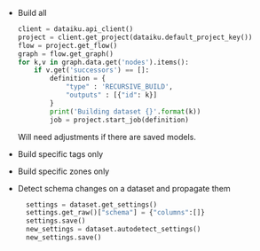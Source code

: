 - Build all
    ```python
    client = dataiku.api_client()
    project = client.get_project(dataiku.default_project_key())
    flow = project.get_flow()
    graph = flow.get_graph()
    for k,v in graph.data.get('nodes').items():
        if v.get('successors') == []:     
            definition = {
                "type" : 'RECURSIVE_BUILD',
                "outputs" : [{"id": k}]
            }
            print('Building dataset {}'.format(k)) 
            job = project.start_job(definition)
    ```
    Will need adjustments if there are saved models.

- Build specific tags only
- Build specific zones only
- Detect schema changes on a dataset and propagate them
  ```python
    settings = dataset.get_settings()
    settings.get_raw()["schema"] = {"columns":[]}
    settings.save()
    new_settings = dataset.autodetect_settings()
    new_settings.save()
```
